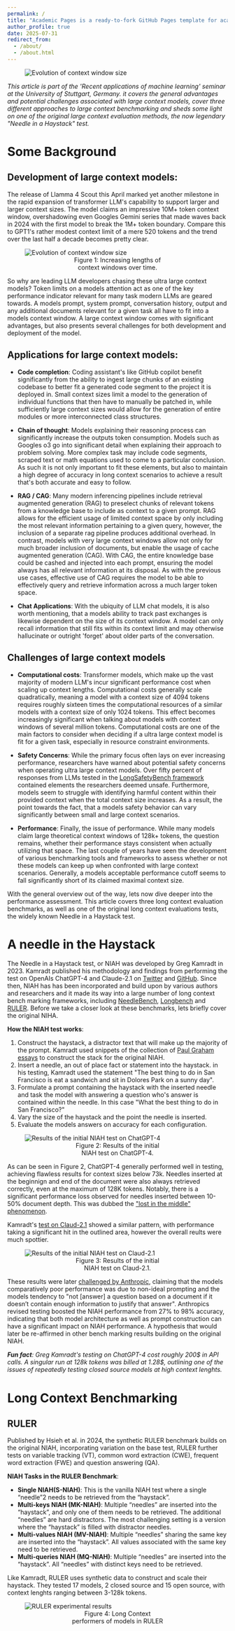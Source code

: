 ```yaml
---
permalink: /
title: "Academic Pages is a ready-to-fork GitHub Pages template for academic personal websites"
author_profile: true
date: 2025-07-31
redirect_from: 
  - /about/
  - /about.html
---
```


<figure>
    <img src="{{site.baseurl}}/images/haystack.png"
         alt="Evolution of context window size">
</figure>

*This article is part of the 'Recent applications of machine learning' seminar at the University of Stuttgart, Germany. it covers the general advantages and potential challenges associated with large context models, cover three different approaches to large context benchmarking and sheds some light on one of the original large context evaluation methods, the now legendary "Needle in a Haystack" test.*

Some Background
======

## Development of large context models:
The release of Llamma 4 Scout this April marked yet another milestone in the rapid expansion of transformer LLM's capability to support larger and larger context sizes. The model claims an impressive 10M+ token context window, overshadowing even Googles Gemini series that made waves back in 2024 with the first model to break the 1M+ token boundary. Compare this to GPT1's rather modest context limit of a mere 520 tokens and the trend over the last half a decade becomes pretty clear.

<figure>
    <img src="{{site.baseurl}}/images/llm_context_window_evolution.png"
         alt="Evolution of context window size">
    <figcaption style="text-align: center; max-width: 50%; display: block; margin: auto; width: 50%;">Figure 1: Increasing lengths of context windows over time.</figcaption>
</figure>

So why are leading LLM developers chasing these ultra large context models? Token limits on a models attention act as one of the key performance indicator relevant for many task modern LLMs are geared towards. A models prompt, system prompt, conversation history, output and any additional documents relevant for a given task all have to fit into a models context window. A large context window comes with significant advantages, but also presents several challenges for both development and deployment of the model.

## Applications for large context models: 

- **Code completion**: 
  Coding assistant's like GitHub copilot benefit significantly from the ability to ingest large chunks of an existing codebase to better fit a generated code segment to the project it is deployed in. Small context sizes limit a model to the generation of individual functions that then have to manually be patched in, while sufficiently large context sizes would allow for the generation of entire modules or more interconnected class structures.

- **Chain of thought**:
   Models explaining their reasoning process can significantly increase the outputs token consumption. Models such as Googles o3 go into significant detail when explaining their approach to problem solving. More complex task may include code segments, scraped text or math equations used to come to a particular conclusion. As such it is not only important to fit these elements, but also to maintain a high degree of accuracy in long context scenarios to achieve a result that's both accurate and easy to follow. 

- **RAG / CAG**:
   Many modern inferencing pipelines include retrieval augmented generation (RAG) to preselect chunks of relevant tokens from a knowledge base to include as context to a given prompt. RAG allows for the efficient usage of limited context space by only including the most relevant information pertaining to a given query, however, the inclusion of a separate rag pipeline produces additional overhead. In contrast, models with very large context windows allow not only for much broader inclusion of documents, but enable the usage of cache augmented generation (CAG). With CAG, the entire knowledge base could be cashed and injected into each prompt, ensuring the model always has all relevant information at its disposal. As with the previous use cases, effective use of CAG requires the model to be able to effectively query and retrieve information across a much larger token space.

- **Chat Applications**:
   With the ubiquity of LLM chat models, it is also worth mentioning, that a models ability to track past exchanges is likewise dependent on the size of its context window. A model can only recall information that still fits within its context limit and may otherwise hallucinate or outright 'forget' about older parts of the conversation.

## Challenges of large context models
 
- **Computational costs**:
   Transformer models, which make up the vast majority of modern LLM's incur significant performance cost when scaling up context lengths. Computational costs generally scale quadratically, meaning a model with a context size of 4094 tokens requires roughly sixteen times the computational resources of a similar models with a context size of only 1024 tokens. This effect becomes increasingly significant when talking about models with context windows of several million tokens. Computational costs are one of the main factors to consider when deciding if a ultra large context model is fit for a given task, especially in resource constraint environments.

- **Safety Concerns**:
   While the primary focus often lays on ever increasing performance, researchers have warned about potential safety concerns when operating ultra large context models. Over fifty percent of responses from LLMs tested in the [LongSafetyBench framework](https://arxiv.org/html/2411.06899v1) contained elements the researchers deemed unsafe. Furthermore, models seem to struggle with identifying harmful content within their provided context when the total context size increases. As a result, the point towards the fact, that a models safety behavior can vary significantly between small and large context scenarios. 

- **Performance**:
   Finally, the issue of performance. While many models claim large theoretical context windows of 128k+ tokens, the question remains, whether their performance stays consistent when actually utilizing that space. The last couple of years have seen the development of various benchmarking tools and frameworks to assess whether or not these models can keep up when confronted with large context scenarios. Generally, a models acceptable performance cutoff seems to fall significantly short of its claimed maximal context size. 

With the general overview out of the way, lets now dive deeper into the performance assessment. This article covers three long context evaluation benchmarks, as well as one of the original long context evaluations tests, the widely known Needle in a Haystack test. 

A needle in the Haystack
======
 The Needle in a Haystack test, or NIAH was developed by Greg Kamradt in 2023. Kamradt published his methodology and findings from performing the test on OpenAIs ChatGPT-4 and Claude-2.1 on [Twitter](https://x.com/gregkamradt/status/1722386725635580292) and [GitHub](https://github.com/gkamradt/LLMTest_NeedleInAHaystack). Since then, NIAH has has been incorporated and build upon by various authors and researchers and it made its way into a large number of long context bench marking frameworks, including [NeedleBench](https://arxiv.org/abs/2407.11963), [Longbench](https://arxiv.org/abs/2308.14508) and [RULER](https://arxiv.org/abs/2404.06654). Before we take a closer look at these benchmarks, lets briefly cover the original NIHA.

**How the NIAH test works**:
1. Construct the haystack, a distractor text that will make up the majority of the prompt. Kamradt used snippets of the collection of [Paul Graham essays](https://www.paulgraham.com/articles.html) to construct the stack for the original NIAH.
2. Insert a needle, an out of place fact or statement into the haystack. in his testing, Kamradt used the statement "The best thing to do in San Francisco is eat a sandwich and sit in Dolores Park on a sunny day".
3. Formulate a prompt containing the haystack with the inserted needle and task the model with answering a question who's answer is contained within the needle. In this case "What the best thing to do in San Francisco?"
4. Vary the size of the haystack and the point the needle is inserted.
5. Evaluate the models answers on accuracy for each configuration. 

<figure>
    <img src="{{site.baseurl}}/images/NIAH_results.jpg"
         alt="Results of the initial NIAH test on ChatGPT-4">
    <figcaption style="text-align: center; max-width: 50%; display: block; margin: auto; width: 50%;">Figure 2: Results of the initial NIAH test on ChatGPT-4.</figcaption>
</figure>

As can be seen in Figure 2, ChatGPT-4 generally performed well in testing, achieving flawless results for context sizes below 73k. Needles inserted at the beginnign and end of the document were also always retrieved correctly, even at the maximum of 128K tokens. Notably, there is a significant performance loss observed for needles inserted between 10-50% document depth. This was dubbed the ["lost in the middle" phenomenon](https://arxiv.org/pdf/2307.03172).

Kamradt's [test on Claud-2.1](https://x.com/GregKamradt/status/1727018183608193393) showed a similar pattern, with performance taking a significant hit in the outlined area, however the overall reults were much spottier.

<figure>
    <img src="{{site.baseurl}}/images/Claude_2_1_testing.png"
         alt="Results of the initial NIAH test on Claud-2.1">
    <figcaption style="text-align: center; max-width: 50%; display: block; margin: auto; width: 50%;">Figure 3: Results of the initial NIAH test on Claud-2.1.</figcaption>
</figure>

These results were later [challenged by Anthropic](https://www.anthropic.com/news/claude-2-1-prompting), claiming that the models comparatively poor performance was due to non-ideal prompting and the models tendency to "not [answer] a question based on a document if it doesn’t contain enough information to justify that answer". Anthropics revised testing boosted the NIAH performance from 27% to 98% accuracy, indicating that both model architecture as well as prompt construction can have a significant impact on NIAH performance. A hypothesis that would later be re-affirmed in other bench marking results building on the original NIAH.

***Fun fact**: Greg Kamradt's testing on ChatGPT-4 cost roughly 200$ in API calls. A singular run at 128k tokens was billed at 1.28$, outlining one of the issues of repeatedly testing closed source models at high context lenghts.*

Long Context Benchmarking
======

## RULER
Published by Hsieh et al. in 2024, the synthetic RULER benchmark builds on the original NIAH, incorporating variation on the base test, RULER further tests on variable tracking (VT), common word extraction (CWE), frequent word extraction (FWE) and question answering (QA). 

**NIAH Tasks in the RULER Benchmark**:
-  **Single NIAH(S-NIAH)**: This is the vanilla NIAH test where a single “needle”2 needs
    to be retrieved from the “haystack”.
- **Multi-keys NIAH (MK-NIAH)**: Multiple “needles” are inserted into the “haystack”, and
 only one of them needs to be retrieved. The additional “needles” are hard distractors. The
 most challenging setting is a version where the “haystack” is filled with distractor needles.
- **Multi-values NIAH (MV-NIAH)**: Multiple “needles” sharing the same key are inserted
 into the “haystack”. All values associated with the same key need to be retrieved.
- **Multi-queries NIAH (MQ-NIAH)**: Multiple “needles” are inserted into the “haystack”.
 All “needles” with distinct keys need to be retrieved.

Like Kamradt, RULER uses synthetic data to construct and scale their haystack. They tested 17 models, 2 closed source and 15 open source, with context lenghts ranging between 3-128k tokens.  

<figure>
    <img src="{{site.baseurl}}/images/RULER.png"
         alt="RULER experimental results">
    <figcaption style="text-align: center; max-width: 50%; display: block; margin: auto; width: 50%;">Figure 4: Long Context performers of models in RULER</figcaption>
</figure>